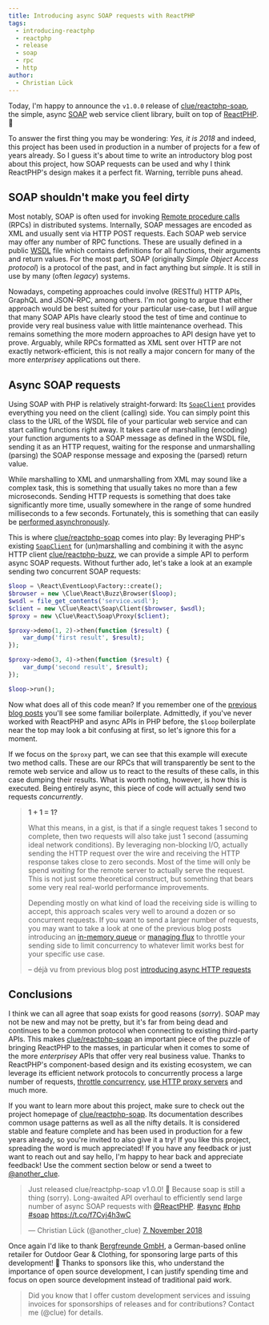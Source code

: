 ```yaml
---
title: Introducing async SOAP requests with ReactPHP
tags:
  - introducing-reactphp
  - reactphp
  - release
  - soap
  - rpc
  - http
author:
  - Christian Lück
---
```


Today, I'm happy to announce the `v1.0.0` release of [clue/reactphp-soap](https://github.com/clue/reactphp-soap),
the simple, async [SOAP](https://en.wikipedia.org/wiki/SOAP) web service client library, built on top of [ReactPHP](https://reactphp.org/). 🎉

To answer the first thing you may be wondering: *Yes, it is 2018* and indeed, this project has been used in production in a number of projects for a few of years already. So I guess it's about time to write an introductory blog post about this project, how SOAP requests can be used and why I think ReactPHP's design makes it a perfect fit. Warning, terrible puns ahead.

## SOAP shouldn't make you feel dirty

Most notably, SOAP is often used for invoking [Remote procedure calls](https://en.wikipedia.org/wiki/Remote_procedure_call) (RPCs) in distributed systems. Internally, SOAP messages are encoded as XML and usually sent via HTTP POST requests. Each SOAP web service may offer any number of RPC functions. These are usually defined in a public [WSDL](https://en.wikipedia.org/wiki/Web_Services_Description_Language) file which contains definitions for all functions, their arguments and return values. For the most part, SOAP (originally *Simple Object Access protocol*) is a protocol of the past, and in fact anything but *simple*. It is still in use by many (often *legacy*) systems.

Nowadays, competing approaches could involve (RESTful) HTTP APIs, GraphQL and JSON-RPC, among others. I'm not going to argue that either approach would be best suited for your particular use-case, but I *will* argue that many SOAP APIs have clearly stood the test of time and continue to provide very real business value with little maintenance overhead. This remains something  the more modern approaches to API design have yet to prove. Arguably, while RPCs formatted as XML sent over HTTP are not exactly network-efficient, this is not really a major concern for many of the more *enterprisey* applications out there.

## Async SOAP requests

Using SOAP with PHP is relatively straight-forward: Its [`SoapClient`](https://www.php.net/manual/en/soapclient.soapclient.php) provides everything you need on the client (calling) side. You can simply point this class to the URL of the WSDL file of your particular web service and can start calling functions right away. It takes care of marshalling (encoding) your function arguments to a SOAP message as defined in the WSDL file, sending it as an HTTP request, waiting for the response and unmarshalling (parsing) the SOAP response message and exposing the (parsed) return value.

While marshalling to XML and unmarshalling from XML may sound like a complex task, this is something that usually takes no more than a few microseconds. Sending HTTP requests is something that does take significantly more time, usually somewhere in the range of some hundred milliseconds to a few seconds. Fortunately, this is something that can easily be [performed asynchronously](https://clue.engineering/2018/introducing-reactphp-buzz).

This is where [clue/reactphp-soap](https://github.com/clue/reactphp-soap) comes into play: By leveraging PHP's existing [`SoapClient`](https://www.php.net/manual/en/soapclient.soapclient.php) for (un)marshalling and combining it with the async HTTP client [clue/reactphp-buzz](https://github.com/clue/reactphp-buzz), we can provide a simple API to perform async SOAP requests. Without further ado, let's take a look at an example sending two concurrent SOAP requests:

```php
$loop = \React\EventLoop\Factory::create();
$browser = new \Clue\React\Buzz\Browser($loop);
$wsdl = file_get_contents('service.wsdl');
$client = new \Clue\React\Soap\Client($browser, $wsdl);
$proxy = new \Clue\React\Soap\Proxy($client);

$proxy->demo(1, 2)->then(function ($result) {
    var_dump('first result', $result);
});

$proxy->demo(3, 4)->then(function ($result) {
    var_dump('second result', $result);
});

$loop->run();
```

Now what does all of this code mean? If you remember one of the [previous blog posts](https://clue.engineering/2018/introducing-reactphp-buzz) you'll see some familiar boilerplate. Admittedly, if you've never worked with ReactPHP and async APIs in PHP before, the `$loop` boilerplate near the top may look a bit confusing at first, so let's ignore this for a moment.

If we focus on the `$proxy` part, we can see that this example will execute two method calls. These are our RPCs that will transparently be sent to the remote web service and allow us to react to the results of these calls, in this case dumping their results. What is worth noting, however, is how this is executed. Being entirely async, this piece of code will actually send two requests *concurrently*.

> **1 + 1 = 1?**
>
> What this means, in a gist, is that if a single request takes 1 second to complete, then two requests will also take just 1 second (assuming ideal network conditions). By leveraging non-blocking I/O, actually sending the HTTP request over the wire and receiving the HTTP response takes close to zero seconds. Most of the time will only be spend *waiting* for the remote server to actually serve the request. This is not just some theoretical construct, but something that bears some very real real-world performance improvements.
>
> Depending mostly on what kind of load the receiving side is willing to accept, this approach scales very well to around a dozen or so concurrent requests. If you want to send a larger number of requests, you may want to take a look at one of the previous blog posts introducing an [in-memory queue](https://clue.engineering/2018/introducing-reactphp-mq) or [managing flux](https://clue.engineering/2018/introducing-reactphp-flux) to throttle your sending side to limit concurrency to whatever limit works best for your specific use case.
>
> – déjà vu from previous blog post [introducing async HTTP requests](https://clue.engineering/2018/introducing-reactphp-buzz)

## Conclusions

I think we can all agree that soap exists for good reasons (*sorry*). SOAP may not be new and may not be pretty, but it's far from being dead and continues to be a common protocol when connecting to existing third-party APIs. This makes [clue/reactphp-soap](https://github.com/clue/reactphp-soap) an important piece of the puzzle of bringing ReactPHP to the masses, in particular when it comes to some of the more *enterprisey* APIs that offer very real business value. Thanks to ReactPHP's component-based design and its existing ecosystem, we can leverage its efficient network protocols to concurrently process a large number of requests, [throttle concurrency](https://clue.engineering/2018/introducing-reactphp-mq), [use HTTP proxy servers](https://clue.engineering/2018/introducing-reactphp-http-proxy) and much more.

If you want to learn more about this project, make sure to check out the project homepage of [clue/reactphp-soap](https://github.com/clue/reactphp-soap). Its documentation describes common usage patterns as well as all the nifty details. It is considered stable and feature complete and has been used in production for a few years already, so you're invited to also give it a try! If you like this project, spreading the word is much appreciated! If you have any feedback or just want to reach out and say hello, I'm happy to hear back and appreciate feedback! Use the comment section below or send a tweet to [@another_clue](https://twitter.com/another_clue).

<blockquote class="twitter-tweet" data-lang="de"><p lang="en" dir="ltr">Just released clue/reactphp-soap v1.0.0! 🎉 Because soap is still a thing (sorry). Long-awaited API overhaul to efficiently send large number of async SOAP requests with <a href="https://twitter.com/reactphp?ref_src=twsrc%5Etfw">@ReactPHP</a>. <a href="https://twitter.com/hashtag/async?src=hash&amp;ref_src=twsrc%5Etfw">#async</a> <a href="https://twitter.com/hashtag/php?src=hash&amp;ref_src=twsrc%5Etfw">#php</a> <a href="https://twitter.com/hashtag/soap?src=hash&amp;ref_src=twsrc%5Etfw">#soap</a> <a href="https://t.co/f7Cvj4h3wC">https://t.co/f7Cvj4h3wC</a></p>&mdash; Christian Lück (@another_clue) <a href="https://twitter.com/another_clue/status/1060267451915665408?ref_src=twsrc%5Etfw">7. November 2018</a></blockquote>

Once again I'd like to thank [Bergfreunde GmbH](https://www.bergfreunde.de/), a German-based online retailer for Outdoor Gear & Clothing, for sponsoring large parts of this development! 🎉 Thanks to sponsors like this, who understand the importance of open source development, I can justify spending time and focus on open source development instead of traditional paid work.

> Did you know that I offer custom development services and issuing invoices for sponsorships of releases and for contributions? Contact me (@clue) for details.
